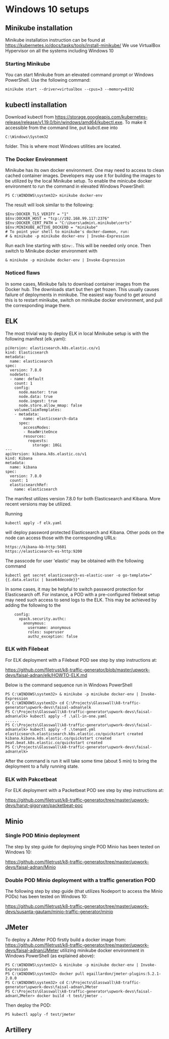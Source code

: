 # Windows 10 setups
## Minikube installation
Minikube installation instruction can be found at https://kubernetes.io/docs/tasks/tools/install-minikube/
We use VirtualBox Hypervisor on all the systems including Windows 10
### Starting Minikube
You can start Minikube from an elevated command prompt or Windows PowerShell.
Use the following command: 
```
minikube start --driver=virtualbox --cpus=3 --memory=8192
```
## kubectl installation
Download kubectl from https://storage.googleapis.com/kubernetes-release/release/v1.19.0/bin/windows/amd64/kubectl.exe. 
To make it accessible from the command line, put kubctl.exe into 
```
C:\Windows\System32
``` 
folder. This is where most Windows utilities are located.
### The Docker Environment
Minikube has its own docker environment. One may need to access to clean cached container images. Developers may use it for building the images to be utilized by the local Minikube setup. 
To enable the minicube docker environment to run the command in elevated Windows PowerShell:
```
PS C:\WINDOWS\system32> minikube docker-env
```
The result will look similar to the following:
```
$Env:DOCKER_TLS_VERIFY = "1"
$Env:DOCKER_HOST = "tcp://192.168.99.117:2376"
$Env:DOCKER_CERT_PATH = "C:\Users\admin\.minikube\certs"
$Env:MINIKUBE_ACTIVE_DOCKERD = "minikube"
# To point your shell to minikube's docker-daemon, run:
# & minikube -p minikube docker-env | Invoke-Expression
```
Run each line starting with `$Env:`. This will be needed only once. Then switch to Minikube docker environment with 
```
& minikube -p minikube docker-env | Invoke-Expression
```
### Noticed flaws
In some cases, Minikube fails to download container images from the Docker hub. The downloads start but then get frozen. This usually causes failure of deployments in minikube. The easiest way found to get around this is to restart minikube, switch on minikube docker environment, and pull the corresponding image there. 
## ELK
The most trivial way to deploy ELK in local Minikube setup is with the following manifest (elk.yaml):
```
piVersion: elasticsearch.k8s.elastic.co/v1
kind: Elasticsearch
metadata:
  name: elasticsearch
spec:
  version: 7.8.0
  nodeSets:
  - name: default
    count: 1
    config:
      node.master: true
      node.data: true
      node.ingest: true
      node.store.allow_mmap: false
    volumeClaimTemplates:
    - metadata:
        name: elasticsearch-data
      spec:
        accessModes:
        - ReadWriteOnce
        resources:
          requests:
            storage: 10Gi       
---
apiVersion: kibana.k8s.elastic.co/v1
kind: Kibana
metadata:
  name: kibana
spec:
  version: 7.8.0
  count: 1
  elasticsearchRef:
    name: elasticsearch

```
The manifest utilizes version 7.8.0 for both Elasticsearch and Kibana. More recent versions may be utilized. 

Running
```
kubectl apply -f elk.yaml
```
will deploy password protected Elasticsearch and Kibana. 
Other pods on the node can access those with the corresponding URLs:
```
https://kibana-kb-http:5601
https://elasticsearch-es-http:9200
```
The passcode for user 'elastic' may be obtained with the following command
```
kubectl get secret elasticsearch-es-elastic-user -o go-template="{{.data.elastic | base64decode}}"
```
In some cases, it may be helpful to switch password protection for Elasticsearch off. For instance, a POD with a pre-configured filebeat setup may need such access to send logs to the ELK. This may be achieved by adding the following to the 
```
    config:
      xpack.security.authc:
        anonymous:
          username: anonymous
          roles: superuser
          authz_exception: false
```
### ELK with Filebeat
For ELK deployment with a Filebeat POD see step by step instructions at:

https://github.com/filetrust/k8-traffic-generator/blob/master/upwork-devs/faisal-adnan/elk/HOWTO-ELK.md

Below is the command sequence run in Windows PowerShell

```
PS C:\WINDOWS\system32> & minikube -p minikube docker-env | Invoke-Expression
PS C:\WINDOWS\system32> cd C:\Projects\Glasswall\k8-traffic-generator\upwork-devs\faisal-adnan\elk
PS C:\Projects\Glasswall\k8-traffic-generator\upwork-devs\faisal-adnan\elk> kubectl apply -f .\all-in-one.yaml
......
PS C:\Projects\Glasswall\k8-traffic-generator\upwork-devs\faisal-adnan\elk> kubectl apply -f .\tenant.yml
elasticsearch.elasticsearch.k8s.elastic.co/quickstart created
kibana.kibana.k8s.elastic.co/quickstart created
beat.beat.k8s.elastic.co/quickstart created
PS C:\Projects\Glasswall\k8-traffic-generator\upwork-devs\faisal-adnan\elk>

```
After the command is run it will take some time (about 5 min) to bring the deployment to a fully running state.

### ELK with Pakcetbeat
For ELK deployment with a Packetbeat POD see step by step instructions at:

https://github.com/filetrust/k8-traffic-generator/tree/master/upwork-devs/harut-gigoryan/packetbeat-poc   

## Minio
### Single POD Minio deployment
The step by step guide for deploying single POD Minio has been tested on Windows 10:

https://github.com/filetrust/k8-traffic-generator/tree/master/upwork-devs/faisal-adnan/Minio

### Double POD Minio deployment with a traffic generation POD
The following step by step guide (that utilizes Nodeport to access the Minio PODs) has been tested on Windows 10:

https://github.com/filetrust/k8-traffic-generator/tree/master/upwork-devs/susanta-gautam/minio-traffic-generator/minio


## JMeter
To deploy a JMeter POD firstly build a docker image from: 
https://github.com/filetrust/k8-traffic-generator/tree/master/upwork-devs/faisal-adnan/JMeter
utilizing minikube docker environment in Windows PowerShell (as explained above): 
```
PS C:\WINDOWS\system32> & minikube -p minikube docker-env | Invoke-Expression
PS C:\WINDOWS\system32> docker pull egaillardon/jmeter-plugins:5.2.1-2.0.0
PS C:\WINDOWS\system32> cd C:\Projects\Glasswall\k8-traffic-generator\upwork-devs\faisal-adnan\JMeter
PS C:\Projects\Glasswall\k8-traffic-generator\upwork-devs\faisal-adnan\JMeter> docker build -t test/jmeter .
```
Then deploy the POD:
```
PS kubectl apply -f test/jmeter
```

## Artillery

